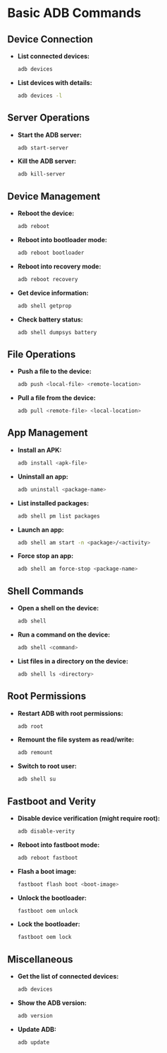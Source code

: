 
# Basic ADB Commands

## Device Connection

- **List connected devices:**
  ```bash
  adb devices
  ```

- **List devices with details:**
  ```bash
  adb devices -l
  ```

## Server Operations

- **Start the ADB server:**
  ```bash
  adb start-server
  ```

- **Kill the ADB server:**
  ```bash
  adb kill-server
  ```

## Device Management

- **Reboot the device:**
  ```bash
  adb reboot
  ```

- **Reboot into bootloader mode:**
  ```bash
  adb reboot bootloader
  ```

- **Reboot into recovery mode:**
  ```bash
  adb reboot recovery
  ```

- **Get device information:**
  ```bash
  adb shell getprop
  ```

- **Check battery status:**
  ```bash
  adb shell dumpsys battery
  ```

## File Operations

- **Push a file to the device:**
  ```bash
  adb push <local-file> <remote-location>
  ```

- **Pull a file from the device:**
  ```bash
  adb pull <remote-file> <local-location>
  ```

## App Management

- **Install an APK:**
  ```bash
  adb install <apk-file>
  ```

- **Uninstall an app:**
  ```bash
  adb uninstall <package-name>
  ```

- **List installed packages:**
  ```bash
  adb shell pm list packages
  ```

- **Launch an app:**
  ```bash
  adb shell am start -n <package>/<activity>
  ```

- **Force stop an app:**
  ```bash
  adb shell am force-stop <package-name>
  ```

## Shell Commands

- **Open a shell on the device:**
  ```bash
  adb shell
  ```

- **Run a command on the device:**
  ```bash
  adb shell <command>
  ```

- **List files in a directory on the device:**
  ```bash
  adb shell ls <directory>
  ```

## Root Permissions

- **Restart ADB with root permissions:**
  ```bash
  adb root
  ```

- **Remount the file system as read/write:**
  ```bash
  adb remount
  ```

- **Switch to root user:**
  ```bash
  adb shell su
  ```

## Fastboot and Verity

- **Disable device verification (might require root):**
  ```bash
  adb disable-verity
  ```

- **Reboot into fastboot mode:**
  ```bash
  adb reboot fastboot
  ```

- **Flash a boot image:**
  ```bash
  fastboot flash boot <boot-image>
  ```

- **Unlock the bootloader:**
  ```bash
  fastboot oem unlock
  ```

- **Lock the bootloader:**
  ```bash
  fastboot oem lock
  ```

## Miscellaneous

- **Get the list of connected devices:**
  ```bash
  adb devices
  ```

- **Show the ADB version:**
  ```bash
  adb version
  ```

- **Update ADB:**
  ```bash
  adb update
  

